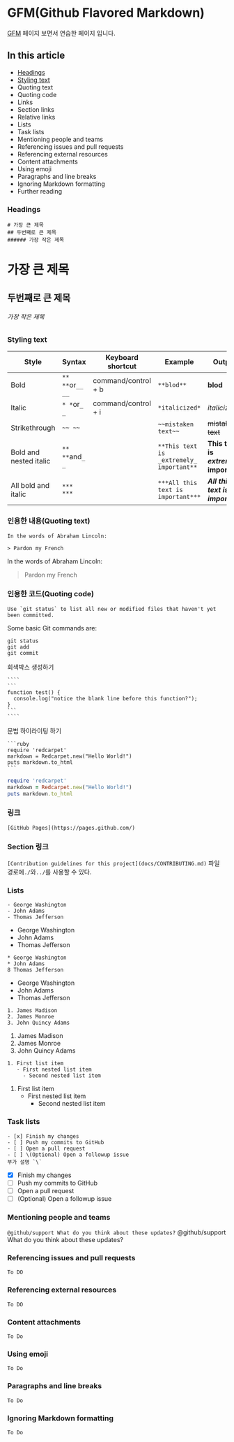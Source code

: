 # GFM(Github Flavored Markdown)

[GFM](https://help.github.com/en/github/writing-on-github/basic-writing-and-formatting-syntax#styling-text) 페이지 보면서 연습한 페이지 입니다.

## In this article
- [Headings](#Headings)
- [Styling text](#Stylingtext)
- Quoting text
- Quoting code
- Links
- Section links
- Relative links
- Lists
- Task lists
- Mentioning people and teams
- Referencing issues and pull requests
- Referencing external resources
- Content attachments
- Using emoji
- Paragraphs and line breaks
- Ignoring Markdown formatting
- Further reading

### Headings
``` 
# 가장 큰 제목
## 두번째로 큰 제목
###### 가장 작은 제목
```
# 가장 큰 제목
## 두번째로 큰 제목
###### 가장 작은 제목

### Styling text

|Style                  |Syntax             |Keyboard shortcut  |Example   |Output  |
| --------------------- | ------------------| ----------------- |----------|--------|
|Bold                   |`** **`or`__ __`   |command/control + b|`**blod**`|**blod**|
|Italic                 |`* *`or`_ _`       |command/control + i|`*italicized*`|*italicized*|
|Strikethrough          |`~~ ~~`            |                   |`~~mistaken text~~`|~~mistaken text~~|
|Bold and nested italic |`** **`and`_ _`    |                   |`**This text is _extremely_ important**`|**This text is _extremely_ important**|
|All bold and italic    |`*** ***`          |                   |`***All this text is important***`|	***All this text is important***|


### 인용한 내용(Quoting text)
```
In the words of Abraham Lincoln:

> Pardon my French
```

In the words of Abraham Lincoln:

> Pardon my French


### 인용한 코드(Quoting code)
```
Use `git status` to list all new or modified files that haven't yet been committed.
```
Some basic Git commands are:
```
git status
git add
git commit
```

회색박스 생성하기
``````
````
```
function test() {
  console.log("notice the blank line before this function?");
}
```
````
``````


문법 하이라이팅 하기
``````
```ruby
require 'redcarpet'
markdown = Redcarpet.new("Hello World!")
puts markdown.to_html
```
``````
```ruby
require 'redcarpet'
markdown = Redcarpet.new("Hello World!")
puts markdown.to_html
```

### 링크
`[GitHub Pages](https://pages.github.com/)`

### Section 링크
`[Contribution guidelines for this project](docs/CONTRIBUTING.md)`
파일 경로에`./`와`../`를 사용할 수 있다.


### Lists
```
- George Washington
- John Adams
- Thomas Jefferson
```
- George Washington
- John Adams
- Thomas Jefferson

```
* George Washington
* John Adams
8 Thomas Jefferson
```
* George Washington
* John Adams
* Thomas Jefferson


```
1. James Madison
2. James Monroe
3. John Quincy Adams
```
1. James Madison
2. James Monroe
3. John Quincy Adams


```
1. First list item
   - First nested list item
     - Second nested list item
```
1. First list item
   - First nested list item
     - Second nested list item

### Task lists
```
- [x] Finish my changes
- [ ] Push my commits to GitHub
- [ ] Open a pull request
- [ ] \(Optional) Open a followup issue
부가 설명 `\`
```
- [x] Finish my changes
- [ ] Push my commits to GitHub
- [ ] Open a pull request
- [ ] \(Optional) Open a followup issue

### Mentioning people and teams
`@github/support What do you think about these updates?`
@github/support What do you think about these updates?

### Referencing issues and pull requests
`To DO`
### Referencing external resources
`To DO`
### Content attachments
`To Do`
### Using emoji
`To Do`
### Paragraphs and line breaks
`To Do`
### Ignoring Markdown formatting
`To Do`





